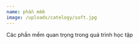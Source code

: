 ```yaml
---
name: phần mềm
image: /uploads/catelogy/soft.jpg
---
```

Các phần mềm quan trọng trong quá trình học tập
